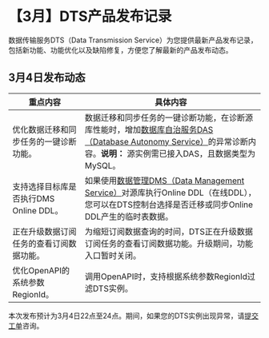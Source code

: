 # 【3月】DTS产品发布记录

数据传输服务DTS（Data Transmission Service）为您提供最新产品发布记录，包括新功能、功能优化以及缺陷修复，方便您了解最新的产品发布动态。

## 3月4日发布动态

|重点内容|具体内容|
|----|----|
|优化数据迁移和同步任务的一键诊断功能。|数据迁移和同步任务的一键诊断功能，在诊断源库性能时，增加[数据库自治服务DAS（Database Autonomy Service）]()的异常诊断内容。**说明：** 源实例需已接入DAS，且数据类型为MySQL。 |
|支持选择目标库是否执行DMS Online DDL。|如果使用[数据管理DMS（Data Management Service）]()对源库执行Online DDL（在线DDL），您可以在DTS控制台选择是否迁移或同步Online DDL产生的临时表数据。|
|正在升级数据订阅任务的查看订阅数据功能。|为缩短订阅数据查询的时间，DTS正在升级数据订阅任务的查看订阅数据功能。升级期间，功能入口暂时关闭。|
|优化OpenAPI的系统参数RegionId。|调用OpenAPI时，支持根据系统参数RegionId过滤DTS实例。|

本次发布预计为3月4日22点至24点。期间，如果您的DTS实例出现异常，请[提交工单](https://selfservice.console.aliyun.com/ticket/category/dts/today)咨询。

